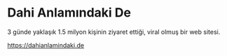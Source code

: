 # Dahi Anlamındaki De

3 günde yaklaşık 1.5 milyon kişinin ziyaret ettiği, viral olmuş bir web sitesi.

https://dahianlamindaki.de